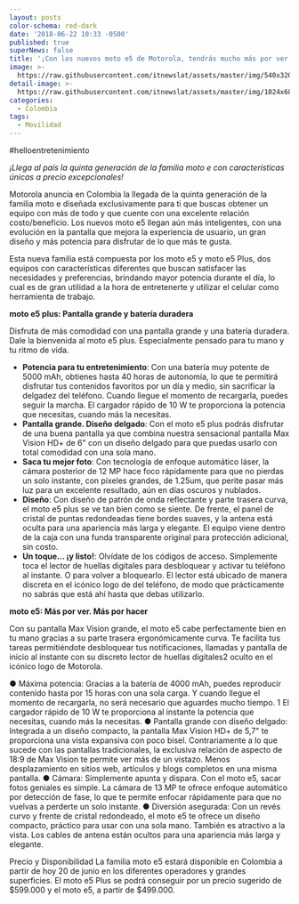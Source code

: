 ```yaml
---
layout: posts
color-schema: red-dark
date: '2018-06-22 10:33 -0500'
published: true
superNews: false
title: '¡Con los nuevos moto e5 de Motorola, tendrás mucho más por ver y por hacer!'
image: >-
  https://raw.githubusercontent.com/itnewslat/assets/master/img/540x320/Motorola-E5--p.jpg
detail-image: >-
  https://raw.githubusercontent.com/itnewslat/assets/master/img/1024x680/Motorola-E5--g.jpg
categories:
  - Colombia
tags:
  - Movilidad
---
```

#helloentretenimiento

_¡Llega al país la quinta generación de la familia moto e con características únicas a precio excepcionales!_

Motorola anuncia en Colombia la llegada de la quinta generación de la familia moto e diseñada exclusivamente para ti que buscas obtener un equipo con más de todo y que cuente con una excelente relación costo/beneficio. 
Los nuevos moto e5 llegan aún más inteligentes, con una evolución en la pantalla que mejora la experiencia de usuario, un gran diseño y más potencia para disfrutar de lo que más te gusta. 

Esta nueva familia está compuesta por los moto e5 y moto e5 Plus, dos equipos con características diferentes que buscan satisfacer las necesidades y preferencias, brindando mayor potencia durante el día, lo cual es de gran utilidad a la hora de entretenerte y utilizar el celular como herramienta de trabajo.   

**moto e5 plus: Pantalla grande y batería duradera**

Disfruta de más comodidad con una pantalla grande y una batería duradera. Dale la bienvenida al moto e5 plus. Especialmente pensado para tu mano y tu ritmo de vida.

- **Potencia para tu entretenimiento**: Con una batería muy potente de 5000 mAh, obtienes hasta 40 horas de autonomía, lo que te permitirá  disfrutar  tus contenidos favoritos por un día y medio, sin sacrificar la delgadez del teléfono. Cuando llegue el momento de recargarla, puedes seguir la marcha. El cargador rápido de 10 W te proporciona la potencia que necesitas, cuando más la necesitas.
- **Pantalla grande. Diseño delgado**: Con el moto e5 plus podrás disfrutar de una buena pantalla ya que combina nuestra sensacional pantalla Max Vision HD+ de 6" con un diseño delgado para que puedas usarlo con total comodidad con una sola mano. 
- **Saca tu mejor foto**: Con tecnología de enfoque automático láser, la cámara posterior de 12 MP hace foco rápidamente para que no pierdas un solo instante, con píxeles grandes, de 1.25um, que perite pasar más luz para un excelente resultado,  aún en días oscuros y nublados.
- **Diseño**: Con diseño de patrón de onda reflectante y parte trasera curva, el moto e5 plus se ve tan bien como se siente. De frente, el panel de cristal de puntas redondeadas tiene bordes suaves, y la antena está oculta para una apariencia más larga y elegante. El equipo viene dentro de la caja  con una funda transparente original para protección adicional, sin costo. 
- **Un toque... ¡y listo!**: Olvídate de los códigos de acceso. Simplemente toca el lector de huellas digitales para desbloquear y activar tu teléfono al instante. O para volver a bloquearlo. El lector está ubicado de manera discreta en el icónico logo de del teléfono, de modo que prácticamente no sabrás que está ahí hasta que debas utilizarlo.


**moto e5: Más por ver. Más por hacer**

Con su pantalla Max Vision grande, el moto e5 cabe perfectamente bien en tu mano gracias a su parte trasera ergonómicamente curva. Te facilita tus tareas permitiéndote  desbloquear tus notificaciones, llamadas y pantalla de inicio al instante con su discreto lector de huellas digitales2 oculto en el icónico logo de Motorola.

●	Máxima potencia: Gracias a la batería de 4000 mAh, puedes reproducir contenido hasta por 15 horas con una sola carga. Y cuando llegue el momento de recargarla, no será necesario que aguardes mucho tiempo. 1 El cargador rápido de 10 W te proporciona al instante la potencia que necesitas, cuando más la necesitas.
●	Pantalla grande con diseño delgado: Integrada a un diseño compacto, la pantalla Max Vision HD+ de 5,7" te proporciona una vista expansiva con poco bisel. Contrariamente a lo que sucede con las pantallas tradicionales, la exclusiva relación de aspecto de 18:9 de Max Vision te permite ver más de un vistazo. Menos desplazamiento en sitios web, artículos y blogs completos en una misma pantalla. 
●	Cámara: Simplemente apunta y dispara. Con el moto e5, sacar fotos geniales es simple. La cámara de 13 MP te ofrece enfoque automático por detección de fase, lo que te permite enfocar rápidamente para que no vuelvas a perderte un solo instante.
●	Diversión asegurada: Con un revés curvo y frente de cristal redondeado, el moto e5 te ofrece un diseño compacto, práctico para usar con una sola mano. También es atractivo a la vista. Los cables de antena están ocultos para una apariencia más larga y elegante.

Precio y Disponibilidad 
La familia moto e5    estará disponible en Colombia a partir de hoy 20 de junio en los diferentes operadores y grandes superficies. El moto e5 Plus se podrá conseguir por un precio sugerido de $599.000 y el moto e5, a partir de $499.000.
